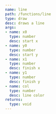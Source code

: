 ```yaml
---
name: line
path: /functions/line
type: draw
desc: draws a line
args:
- name: x0
  type: number
  desc: start x
- name: y0
  type: number
  desc: start y
- name: x1
  type: number
  desc: finish x
- name: y1
  type: number
  desc: finish y
- name: col
  type: number
  desc: line color
returns:
  type: void
---
```


